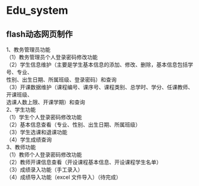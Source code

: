 # Edu_system
## flash动态网页制作</br>
1、教务管理员功能</br>
（1）教务管理员个人登录密码修改功能</br>
（2）学生信息维护（主要是学生基本信息的添加、修改、删除，基本信息包括学号、专业、</br>
性别、出生日期、所属班级、登录密码）和查询</br>
（3）开课数据维护（课程编号、课序号、课程类别、总学时、学分、任课教师、开课班级、</br>
选课人数上限、开课学期）和查询</br>
2、学生功能</br>
（1）学生个人登录密码修改功能</br>
（2）基本信息查看（专业、性别、出生日期、所属班级）</br>
（3）学生选课和退课功能</br>
（4）学生成绩查询</br>
3、教师功能</br>
（1）教师个人登录密码修改功能</br>
（2）教师开课信息查看（开设课程基本信息、开设课程学生名单）</br>
（3）成绩录入功能（手工录入）</br>
（4）成绩导入功能（excel 文件导入）（待完成）</br>
